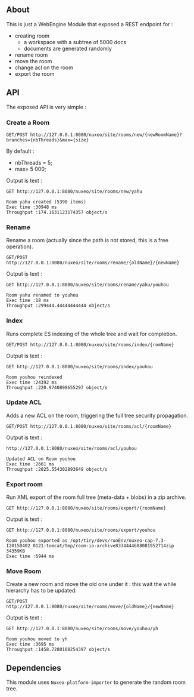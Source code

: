

## About

This is just a WebEngine Module that exposed a REST endpoint for :

 - creating room 
    - a workspace with a subtree of 5000 docs
    - documents are generated randomly 
 - rename room
 - move the room
 - change acl on the room
 - export the room

## API

The exposed API is very simple :

### Create a Room

    GET/POST http://127.0.0.1:8080/nuxeo/site/rooms/new/{newRoomName}?branches={nbThreads}&max={size}

By default :

 - nbThreads = 5;
 - max= 5 000;

Output is text :

    GET http://127.0.0.1:8080/nuxeo/site/rooms/new/yahu

    Room yahu created (5390 items)
    Exec time :30948 ms
    Throughput :174.1631123174357 object/s

### Rename 

Rename a room (actually since the path is not stored, this is a free operation).

    GET/POST http://127.0.0.1:8080/nuxeo/site/rooms/rename/{oldName}/{newName}

Output is text :

    GET http://127.0.0.1:8080/nuxeo/site/rooms/rename/yahu/youhou

    Room yahu renamed to youhou
    Exec time :18 ms
    Throughput :299444.44444444444 object/s

### Index

Runs complete ES indexing of the whole tree and wait for completion.

    GET/POST http://127.0.0.1:8080/nuxeo/site/rooms/index/{romName}

Output is text :

    GET http://127.0.0.1:8080/nuxeo/site/rooms/index/youhou

    Room youhou reindexed
    Exec time :24392 ms
    Throughput :220.9740898655297 object/s

### Update ACL

Adds a new ACL on the room, triggering the full tree security propagation.

    GET/POST http://127.0.0.1:8080/nuxeo/site/rooms/acl/{roomName}

Output is text :

    http://127.0.0.1:8080/nuxeo/site/rooms/acl/youhou

    Updated ACL on Room youhou
    Exec time :2661 ms
    Throughput :2025.554302893649 object/s

### Export room

Run XML export of the room full tree (meta-data + blobs) in a zip archive.

    GET http://127.0.0.1:8080/nuxeo/site/rooms/export/{roomName}

Output is text :

    GET http://127.0.0.1:8080/nuxeo/site/rooms/export/youhou

    Room youhou exported as /opt/tiry/devs/runEnv/nuxeo-cap-7.3-I20150402_0121-tomcat/tmp/room-io-archive8334444688081952714zip 34359KB
    Exec time :6944 ms


### Move Room

Create a new room and move the old one under it : this wait the while hierarchy has to be updated.

    GET/POST http://127.0.0.1:8080/nuxeo/site/rooms/move/{oldName}/{newName}

Output is text :

    GET http://127.0.0.1:8080/nuxeo/site/rooms/move/youhou/yh

    Room youhou moved to yh
    Exec time :3695 ms
    Throughput :1458.7280108254397 object/s

## Dependencies

This module uses `Nuxeo-platform-importer` to generate the random room tree.